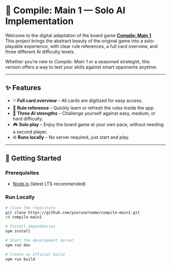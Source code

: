 # 🎲 Compile: Main 1 — Solo AI Implementation

Welcome to the digital adaptation of the board game [**Compile: Main 1**](https://boardgamegeek.com/boardgame/406652/compile-main-1).  
This project brings the abstract beauty of the original game into a solo-playable experience, with clear rule references, a full card overview, and three different AI difficulty levels.  

Whether you’re new to *Compile: Main 1* or a seasoned strategist, this version offers a way to test your skills against smart opponents anytime.  

---

## ✨ Features

- 🃏 **Full card overview** – All cards are digitized for easy access.  
- 📖 **Rule reference** – Quickly learn or refresh the rules inside the app.  
- 🤖 **Three AI strengths** – Challenge yourself against easy, medium, or hard difficulty.  
- 🎮 **Solo play** – Enjoy the board game at your own pace, without needing a second player.  
- 🌐 **Runs locally** – No server required, just start and play.  

---

## 🚀 Getting Started

### Prerequisites

- [Node.js](https://nodejs.org/) (latest LTS recommended)  

### Run Locally

```bash
# Clone the repository
git clone https://github.com/yourusername/compile-main1.git
cd compile-main1

# Install dependencies
npm install

# Start the development server
npm run dev

# Create an official build
npm run build
